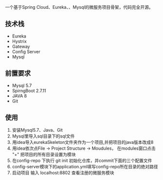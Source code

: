 一个基于Spring Cloud、Eureka、、Mysql的微服务项目骨架，代码完全开源。

## 技术栈
- Eureka
- Hystrix
- Gateway
- Config Server
- Mysql


## 前置要求
- Mysql 5.7
- SpirngBoot 2.7.11
- JAVA 8 
- Git

## 使用
1. 安装Mysql5.7、Java、Git
2. Mysql里导入sql目录下的sql文件
3. 用idea导入eurekaSkeleton文件夹作为一个项目,并把项目的java版本改成8
4. 用idea依次点File -> Project Structure -> Moudules， 在modules窗口点击 "+" 把项目的所有目录设置为模块
5. 在config-repo 下执行 git init 初始化仓库，并commit下面的三个配置文件
6. config-server模块下的application.yml填写config-repo所在目录的绝对路径
7. 启动项目 输入 localhost:8802 查看注册的微服务模块
